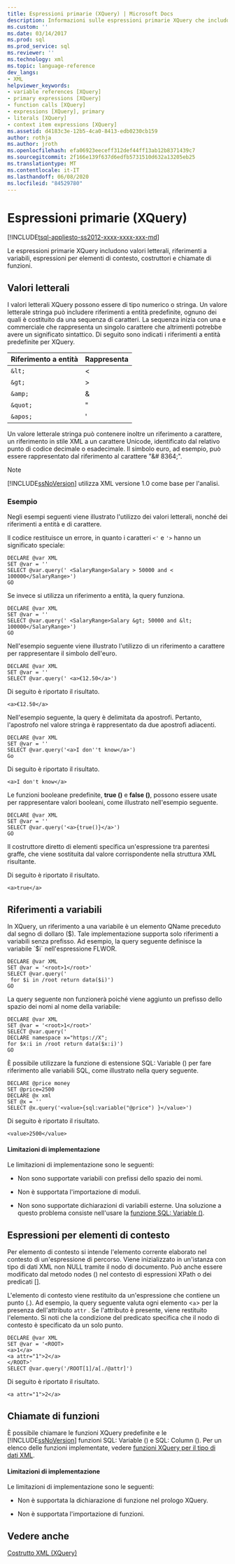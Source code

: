 ```yaml
---
title: Espressioni primarie (XQuery) | Microsoft Docs
description: Informazioni sulle espressioni primarie XQuery che includono valori letterali, riferimenti a variabili, espressioni di elementi di contesto, costruttori e chiamate di funzioni.
ms.custom: ''
ms.date: 03/14/2017
ms.prod: sql
ms.prod_service: sql
ms.reviewer: ''
ms.technology: xml
ms.topic: language-reference
dev_langs:
- XML
helpviewer_keywords:
- variable references [XQuery]
- primary expressions [XQuery]
- function calls [XQuery]
- expressions [XQuery], primary
- literals [XQuery]
- context item expressions [XQuery]
ms.assetid: d4183c3e-12b5-4ca0-8413-edb0230cb159
author: rothja
ms.author: jroth
ms.openlocfilehash: efa06923eeceff312def44ff13ab12b8371439c7
ms.sourcegitcommit: 2f166e139f637d6edfb5731510d632a13205eb25
ms.translationtype: MT
ms.contentlocale: it-IT
ms.lasthandoff: 06/08/2020
ms.locfileid: "84529780"
---
```

# <a name="primary-expressions-xquery"></a>Espressioni primarie (XQuery)
[!INCLUDE[tsql-appliesto-ss2012-xxxx-xxxx-xxx-md](../includes/tsql-appliesto-ss2012-xxxx-xxxx-xxx-md.md)]

  Le espressioni primarie XQuery includono valori letterali, riferimenti a variabili, espressioni per elementi di contesto, costruttori e chiamate di funzioni.  
  
## <a name="literals"></a>Valori letterali  
 I valori letterali XQuery possono essere di tipo numerico o stringa. Un valore letterale stringa può includere riferimenti a entità predefinite, ognuno dei quali è costituito da una sequenza di caratteri. La sequenza inizia con una e commerciale che rappresenta un singolo carattere che altrimenti potrebbe avere un significato sintattico. Di seguito sono indicati i riferimenti a entità predefinite per XQuery.  
  
|Riferimento a entità|Rappresenta|  
|----------------------|----------------|  
|`&lt;`|\<|  
|`&gt;`|>|  
|`&amp;`|&|  
|`&quot;`|"|  
|`&apos;`|'|  
  
 Un valore letterale stringa può contenere inoltre un riferimento a carattere, un riferimento in stile XML a un carattere Unicode, identificato dal relativo punto di codice decimale o esadecimale. Il simbolo euro, ad esempio, può essere rappresentato dal riferimento al carattere "&\# 8364;".  
  
> [!NOTE]  
>  [!INCLUDE[ssNoVersion](../includes/ssnoversion-md.md)] utilizza XML versione 1.0 come base per l'analisi.  
  
### <a name="examples"></a>Esempio  
 Negli esempi seguenti viene illustrato l'utilizzo dei valori letterali, nonché dei riferimenti a entità e di carattere.  
  
 Il codice restituisce un errore, in quanto i caratteri `<'` e `'>` hanno un significato speciale:  
  
```  
DECLARE @var XML  
SET @var = ''  
SELECT @var.query(' <SalaryRange>Salary > 50000 and < 100000</SalaryRange>')  
GO  
```  
  
 Se invece si utilizza un riferimento a entità, la query funziona.  
  
```  
DECLARE @var XML  
SET @var = ''  
SELECT @var.query(' <SalaryRange>Salary &gt; 50000 and &lt; 100000</SalaryRange>')  
GO  
```  
  
 Nell'esempio seguente viene illustrato l'utilizzo di un riferimento a carattere per rappresentare il simbolo dell'euro.  
  
```  
DECLARE @var XML  
SET @var = ''  
SELECT @var.query(' <a>€12.50</a>')  
```  
  
 Di seguito è riportato il risultato.  
  
 `<a>€12.50</a>`  
  
 Nell'esempio seguente, la query è delimitata da apostrofi. Pertanto, l'apostrofo nel valore stringa è rappresentato da due apostrofi adiacenti.  
  
```  
DECLARE @var XML  
SET @var = ''  
SELECT @var.query('<a>I don''t know</a>')  
Go  
```  
  
 Di seguito è riportato il risultato.  
  
 `<a>I don't know</a>`  
  
 Le funzioni booleane predefinite, **true ()** e **false ()**, possono essere usate per rappresentare valori booleani, come illustrato nell'esempio seguente.  
  
```  
DECLARE @var XML  
SET @var = ''  
SELECT @var.query('<a>{true()}</a>')  
GO  
```  
  
 Il costruttore diretto di elementi specifica un'espressione tra parentesi graffe, che viene sostituita dal valore corrispondente nella struttura XML risultante.  
  
 Di seguito è riportato il risultato.  
  
 `<a>true</a>`  
  
## <a name="variable-references"></a>Riferimenti a variabili  
 In XQuery, un riferimento a una variabile è un elemento QName preceduto dal segno di dollaro ($). Tale implementazione supporta solo riferimenti a variabili senza prefisso. Ad esempio, la query seguente definisce la variabile `$i` nell'espressione FLWOR.  
  
```  
DECLARE @var XML  
SET @var = '<root>1</root>'  
SELECT @var.query('  
 for $i in /root return data($i)')  
GO  
```  
  
 La query seguente non funzionerà poiché viene aggiunto un prefisso dello spazio dei nomi al nome della variabile:  
  
```  
DECLARE @var XML  
SET @var = '<root>1</root>'  
SELECT @var.query('  
DECLARE namespace x="https://X";  
for $x:i in /root return data($x:i)')  
GO  
```  
  
 È possibile utilizzare la funzione di estensione SQL: Variable () per fare riferimento alle variabili SQL, come illustrato nella query seguente.  
  
```  
DECLARE @price money  
SET @price=2500  
DECLARE @x xml  
SET @x = ''  
SELECT @x.query('<value>{sql:variable("@price") }</value>')  
```  
  
 Di seguito è riportato il risultato.  
  
 `<value>2500</value>`  
  
#### <a name="implementation-limitations"></a>Limitazioni di implementazione  
 Le limitazioni di implementazione sono le seguenti:  
  
-   Non sono supportate variabili con prefissi dello spazio dei nomi.  
  
-   Non è supportata l'importazione di moduli.  
  
-   Non sono supportate dichiarazioni di variabili esterne. Una soluzione a questo problema consiste nell'usare la [funzione SQL: Variable ()](../xquery/xquery-extension-functions-sql-variable.md).  
  
## <a name="context-item-expressions"></a>Espressioni per elementi di contesto  
 Per elemento di contesto si intende l'elemento corrente elaborato nel contesto di un'espressione di percorso. Viene inizializzato in un'istanza con tipo di dati XML non NULL tramite il nodo di documento. Può anche essere modificato dal metodo nodes () nel contesto di espressioni XPath o dei predicati [].  
  
 L'elemento di contesto viene restituito da un'espressione che contiene un punto (.). Ad esempio, la query seguente valuta ogni elemento <`a`> per la presenza dell'attributo `attr` . Se l'attributo è presente, viene restituito l'elemento. Si noti che la condizione del predicato specifica che il nodo di contesto è specificato da un solo punto.  
  
```  
DECLARE @var XML  
SET @var = '<ROOT>  
<a>1</a>  
<a attr="1">2</a>  
</ROOT>'  
SELECT @var.query('/ROOT[1]/a[./@attr]')  
```  
  
 Di seguito è riportato il risultato.  
  
 `<a attr="1">2</a>`  
  
## <a name="function-calls"></a>Chiamate di funzioni  
 È possibile chiamare le funzioni XQuery predefinite e le [!INCLUDE[ssNoVersion](../includes/ssnoversion-md.md)] funzioni SQL: Variable () e SQL: Column (). Per un elenco delle funzioni implementate, vedere [funzioni XQuery per il tipo di dati XML](../xquery/xquery-functions-against-the-xml-data-type.md).  
  
#### <a name="implementation-limitations"></a>Limitazioni di implementazione  
 Le limitazioni di implementazione sono le seguenti:  
  
-   Non è supportata la dichiarazione di funzione nel prologo XQuery.  
  
-   Non è supportata l'importazione di funzioni.  
  
## <a name="see-also"></a>Vedere anche  
 [Costrutto XML &#40;XQuery&#41;](../xquery/xml-construction-xquery.md)
 
